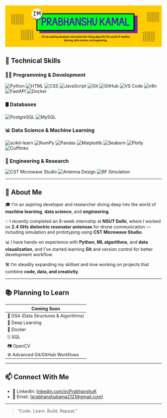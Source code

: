 ![image alt](https://github.com/PrabhanshuKamal2121/PrabhanshuKamal2121/blob/5fb6bdd9b94200dd6ae237599c526e699d4e5eaf/MainBanner.png)


## 🧠 Technical Skills

### 👨‍💻 Programming & Development

![Python](https://img.shields.io/badge/Python-3776AB?style=for-the-badge&logo=python&logoColor=white)
![HTML](https://img.shields.io/badge/HTML5-e34c26?style=for-the-badge&logo=html5&logoColor=white)
![CSS](https://img.shields.io/badge/CSS3-264de4?style=for-the-badge&logo=css3&logoColor=white)
![JavaScript](https://img.shields.io/badge/JavaScript-F7DF1E?style=for-the-badge&logo=javascript&logoColor=black)
![Git](https://img.shields.io/badge/Git-F05032?style=for-the-badge&logo=git&logoColor=white)
![GitHub](https://img.shields.io/badge/GitHub-181717?style=for-the-badge&logo=github)
![VS Code](https://img.shields.io/badge/VS%20Code-007ACC?style=for-the-badge&logo=visual-studio-code)
![n8n](https://img.shields.io/badge/n8n-FF6D70?style=for-the-badge&logo=n8n&logoColor=white)
![FastAPI](https://img.shields.io/badge/FastAPI-005571?style=for-the-badge&logo=fastapi)
![Docker](https://img.shields.io/badge/docker-257bd6?style=for-the-badge&logo=docker&logoColor=white)

### 🛢 Databases
![PostgreSQL](https://img.shields.io/badge/postgresql-4169e1?style=for-the-badge&logo=postgresql&logoColor=white)
![MySQL](https://img.shields.io/badge/MySQL-4479A1?style=for-the-badge&logo=mysql&logoColor=white)


### 📊 Data Science & Machine Learning

![scikit-learn](https://img.shields.io/badge/scikit--learn-F7931E?style=for-the-badge&logo=scikit-learn&logoColor=white)
![NumPy](https://img.shields.io/badge/NumPy-013243?style=for-the-badge&logo=numpy&logoColor=white)
![Pandas](https://img.shields.io/badge/Pandas-150458?style=for-the-badge&logo=pandas&logoColor=white)
![Matplotlib](https://img.shields.io/badge/Matplotlib-2067C0?style=for-the-badge)
![Seaborn](https://img.shields.io/badge/Seaborn-4B8BBE?style=for-the-badge)
![Plotly](https://img.shields.io/badge/Plotly-3F4F75?style=for-the-badge)
![Cufflinks](https://img.shields.io/badge/Cufflinks-0277BD?style=for-the-badge)


### 📡 Engineering & Research

![CST Microwave Studio](https://img.shields.io/badge/CST%20Microwave%20Studio-00457C?style=for-the-badge)
![Antenna Design](https://img.shields.io/badge/2.4GHz%20DRA%20Antenna-FF4081?style=for-the-badge)
![RF Simulation](https://img.shields.io/badge/RF%20Simulation-6A1B9A?style=for-the-badge)

---

## 🚀 About Me

🎓 I'm an aspiring developer and researcher diving deep into the world of **machine learning**, **data science**, and **engineering**.

💡 I recently completed an 8-week internship at **NSUT Delhi**, where I worked on **2.4 GHz dielectric resonator antennas** for drone communication — including simulation and prototyping using **CST Microwave Studio**.

📊 I have hands-on experience with **Python**, **ML algorithms**, and **data visualization**, and I’ve started learning **Git** and version control for better development workflow.

🛠️ I’m steadily expanding my skillset and love working on projects that combine **code, data, and creativity**.

---

## 📚 Planning to Learn

| Coming Soon |
|-------------|
| 🔢 DSA (Data Structures & Algorithms) |
| 🧠 Deep Learning |
| 🐳 Docker |
| 🗄 SQL |
| 📷 OpenCV |
| ⚙️ Advanced Git/GitHub Workflows |

---

## 📫 Connect With Me

- 🔗 LinkedIn: [linkedin.com/in/PrabhanshuK](https://www.linkedin.com/in/PrabhanshuK)
- 📧 Email: [prabhanshukama2121@gmail.com] <!-- Replace this with your actual email -->

---

> “Code. Learn. Build. Repeat.”
